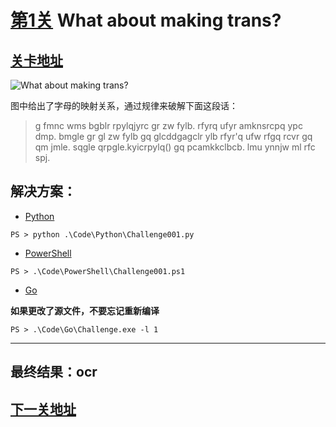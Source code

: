 # [第1关][1] What about making trans?

## [关卡地址][1]

![What about making trans?][2]

图中给出了字母的映射关系，通过规律来破解下面这段话：

>g fmnc wms bgblr rpylqjyrc gr zw fylb. rfyrq ufyr amknsrcpq ypc dmp. bmgle gr gl zw fylb gq glcddgagclr ylb rfyr'q ufw rfgq rcvr gq qm jmle. sqgle qrpgle.kyicrpylq() gq pcamkkclbcb. lmu ynnjw ml rfc spj.

## 解决方案：

* [Python][3]

```
PS > python .\Code\Python\Challenge001.py
```

* [PowerShell][4]

```
PS > .\Code\PowerShell\Challenge001.ps1
```

* [Go][5]

**如果更改了源文件，不要忘记重新编译**

```
PS > .\Code\Go\Challenge.exe -l 1
```

---
## 最终结果：ocr

## [下一关地址][6]

[1]: http://www.pythonchallenge.com/pc/def/map.html
[2]: http://www.pythonchallenge.com/pc/def/map.jpg "What about making trans?"
[3]: ../Code/Python/Challenge001.py "点我查看源码"
[4]: ../Code/PowerShell/Challenge001.ps1 "点我查看源码"
[5]: ../Code/Go/Challenge001.go "点我查看源码"
[6]: http://www.pythonchallenge.com/pc/def/ocr.html
